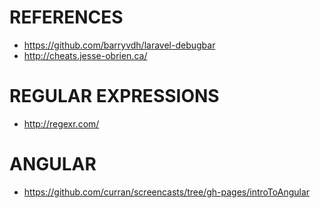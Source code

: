 REFERENCES
====
- https://github.com/barryvdh/laravel-debugbar
- http://cheats.jesse-obrien.ca/

REGULAR EXPRESSIONS
===
- http://regexr.com/

ANGULAR
===
- https://github.com/curran/screencasts/tree/gh-pages/introToAngular

